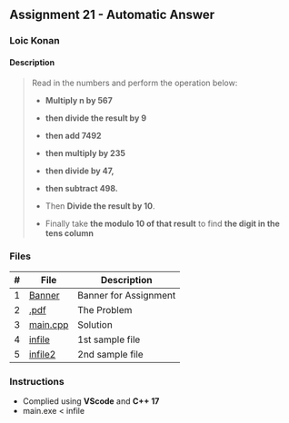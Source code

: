 ## Assignment 21 - Automatic Answer

### Loic Konan

#### Description

> Read in the numbers and perform the operation below:
>
> - **Multiply n by 567**
> - **then divide the result by 9**
> - **then add 7492**
> - **then multiply by 235**
> - **then divide by 47,**
> - **then subtract 498.**
>
> - Then **Divide the result by 10**.
> - Finally take **the modulo 10 of that result** to find **the digit in the tens column**
>

### Files

|   #   | File                 | Description           |
| :---: | -------------------- | --------------------- |
|   1   | [Banner](Banner)     | Banner for Assignment |
|   2   | [.pdf](.pdf)         | The Problem           |
|   3   | [main.cpp](main.cpp) | Solution              |
|   4   | [infile](infile)     | 1st sample file       |
|   5   | [infile2](infile2)   | 2nd sample file       |

### Instructions

- Complied using **VScode** and **C++ 17**
- main.exe < infile
